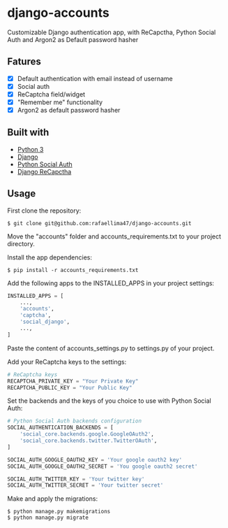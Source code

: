 # django-accounts
Customizable Django authentication app, with ReCapctha, Python Social Auth and Argon2 as Default password hasher

## Fatures
- [x] Default authentication with email instead of username
- [x] Social auth
- [x] ReCaptcha field/widget
- [x] "Remember me" functionality
- [x] Argon2 as default password hasher

## Built with
- [Python 3](https://www.python.org/)
- [Django](https://www.djangoproject.com/)
- [Python Social Auth](https://python-social-auth.readthedocs.io/en/latest/)
- [Django ReCapctha](https://pypi.org/project/django-recaptcha/)

## Usage
First clone the repository:

    $ git clone git@github.com:rafaellima47/django-accounts.git
    
Move the "accounts" folder and accounts_requirements.txt to your project directory.
    
Install the app dependencies:

    $ pip install -r accounts_requirements.txt
    

Add the following apps to the INSTALLED_APPS in your project settings:

```python
INSTALLED_APPS = [
	...,
	'accounts',
	'captcha',
	'social_django',
	...,
]
``` 

Paste the content of accounts_settings.py to settings.py of your project.

Add your ReCaptcha keys to the settings:

```python
# ReCaptcha keys
RECAPTCHA_PRIVATE_KEY = "Your Private Key"
RECAPTCHA_PUBLIC_KEY = "Your Public Key"
```

Set the backends and the keys of you choice to use with Python Social Auth:

```python
# Python Social Auth backends configuration
SOCIAL_AUTHENTICATION_BACKENDS = [
	'social_core.backends.google.GoogleOAuth2',
    'social_core.backends.twitter.TwitterOAuth',
]

SOCIAL_AUTH_GOOGLE_OAUTH2_KEY = 'Your google oauth2 key'
SOCIAL_AUTH_GOOGLE_OAUTH2_SECRET = 'You google oauth2 secret'

SOCIAL_AUTH_TWITTER_KEY = 'Your twitter key'
SOCIAL_AUTH_TWITTER_SECRET = 'Your twitter secret'
```

Make and apply the migrations:

    $ python manage.py makemigrations
    $ python manage.py migrate 


